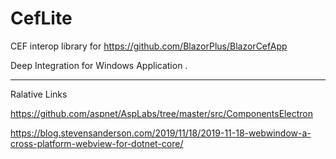 # CefLite

CEF interop library for https://github.com/BlazorPlus/BlazorCefApp 

Deep Integration for Windows Application . 

----

Ralative Links

https://github.com/aspnet/AspLabs/tree/master/src/ComponentsElectron

https://blog.stevensanderson.com/2019/11/18/2019-11-18-webwindow-a-cross-platform-webview-for-dotnet-core/
